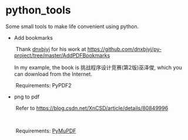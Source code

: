 # python_tools
Some small tools to make life convenient using python.

- Add bookmarks

  ​	Thank [dnxbjyj](https://github.com/dnxbjyj) for his work at https://github.com/dnxbjyj/py-project/tree/master/AddPDFBookmarks 

  	In my example, the book is  挑战程序设计竞赛(第2版)巫泽俊, which you can download from the Internet.

  ​	Requirements: PyPDF2

- png to pdf

  ​	Refer to https://blog.csdn.net/XnCSD/article/details/80849996

  ​	

  ​	Requirements: [PyMuPDF](https://pymupdf.readthedocs.io/en/latest/)

  ​	





  	